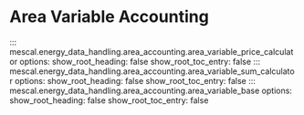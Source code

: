# Area Variable Accounting
::: mescal.energy_data_handling.area_accounting.area_variable_price_calculator
    options:
        show_root_heading: false
        show_root_toc_entry: false
::: mescal.energy_data_handling.area_accounting.area_variable_sum_calculator
    options:
        show_root_heading: false
        show_root_toc_entry: false
::: mescal.energy_data_handling.area_accounting.area_variable_base
    options:
        show_root_heading: false
        show_root_toc_entry: false